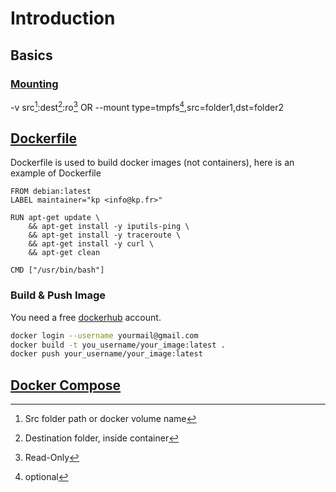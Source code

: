 # Introduction

## Basics

### [Mounting](https://docs.docker.com/storage/bind-mounts/)

\-v src[^1]:dest[^2]:ro[^3]  OR  --mount type=tmpfs[^4],src=folder1,dst=folder2

## [Dockerfile](https://docs.docker.com/reference/dockerfile/)

Dockerfile is used to build docker images (not containers), here is an example of Dockerfile

```docker
FROM debian:latest
LABEL maintainer="kp <info@kp.fr>"

RUN apt-get update \
    && apt-get install -y iputils-ping \
    && apt-get install -y traceroute \
    && apt-get install -y curl \
    && apt-get clean

CMD ["/usr/bin/bash"]
```

### Build & Push Image

You need a free [dockerhub](https://hub.docker.com/) account.

```bash
docker login --username yourmail@gmail.com
docker build -t you_username/your_image:latest .
docker push your_username/your_image:latest
```

## [Docker Compose](https://docs.docker.com/compose/)

[^1]: Src folder path or docker volume name

[^2]: Destination folder, inside container

[^3]: Read-Only

[^4]: optional
